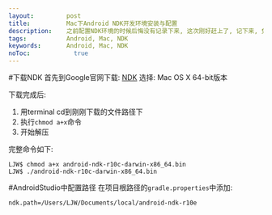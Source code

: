 ```yaml
---
layout:         post
title:          Mac下Android NDK开发环境安装与配置
description:    之前配置NDK环境的时候后悔没有记录下来, 这次刚好赶上了, 记下来, 免得到时候再百度
tags:           Android, Mac, NDK
keywords:       Android, Mac, NDK
noToc: 			  true
---
```




#下载NDK
首先到Google官网下载: [NDK](http://developer.android.com/ndk/downloads/index.html)
选择: Mac OS X 64-bit版本

下载完成后:
1. 用terminal cd到刚刚下载的文件路径下
2. 执行`chmod a+x`命令
3. 开始解压

完整命令如下:

```
LJW$ chmod a+x android-ndk-r10c-darwin-x86_64.bin
LJW$ ./android-ndk-r10c-darwin-x86_64.bin
```

#AndroidStudio中配置路径
在项目根路径的`gradle.properties`中添加:

```
ndk.path=/Users/LJW/Documents/local/android-ndk-r10e
```

